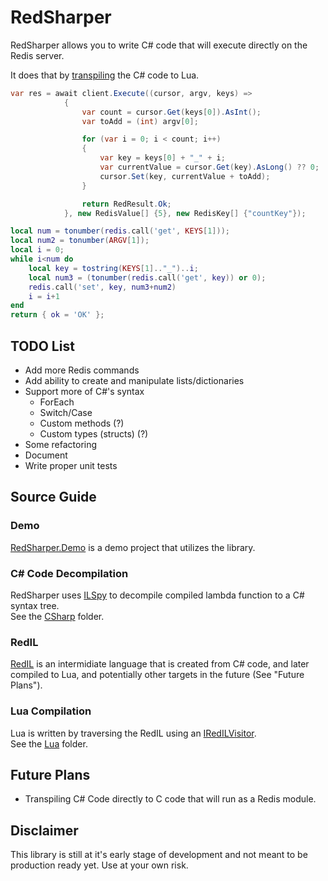 # RedSharper

RedSharper allows you to write C# code that will execute directly on the Redis server.  

It does that by [transpiling](https://en.wikipedia.org/wiki/Source-to-source_compiler) the C# code to Lua.

```C#
var res = await client.Execute((cursor, argv, keys) =>
            {
                var count = cursor.Get(keys[0]).AsInt();
                var toAdd = (int) argv[0];

                for (var i = 0; i < count; i++)
                {
                    var key = keys[0] + "_" + i;
                    var currentValue = cursor.Get(key).AsLong() ?? 0;
                    cursor.Set(key, currentValue + toAdd);
                }

                return RedResult.Ok;
            }, new RedisValue[] {5}, new RedisKey[] {"countKey"});
```

```LUA
local num = tonumber(redis.call('get', KEYS[1]));
local num2 = tonumber(ARGV[1]);
local i = 0;
while i<num do
    local key = tostring(KEYS[1].."_")..i;
    local num3 = (tonumber(redis.call('get', key)) or 0);
    redis.call('set', key, num3+num2)
    i = i+1
end
return { ok = 'OK' };
```

## TODO List

* Add more Redis commands
* Add ability to create and manipulate lists/dictionaries
* Support more of C#'s syntax
  * ForEach
  * Switch/Case
  * Custom methods (?)
  * Custom types (structs) (?)
* Some refactoring
* Document
* Write proper unit tests


## Source Guide

### Demo
[RedSharper.Demo](./tests/RedSharper.Demo) is a demo project that utilizes the library.  

### C# Code Decompilation
RedSharper uses [ILSpy](https://github.com/icsharpcode/ILSpy) to decompile compiled lambda function to a C# syntax tree.  
See the [CSharp](./src/RedSharper/CSharp) folder. 

### RedIL
[RedIL](./src/RedSharper/RedIL) is an intermidiate language that is created from C# code, and later compiled to Lua, and potentially other targets in the future (See "Future Plans").  

### Lua Compilation
Lua is written by traversing the RedIL using an [IRedILVisitor](./src/RedSharper/RedIL/IRedILVisitor.cs).  
See the [Lua](./src/RedSharper/Lua) folder. 

## Future Plans

* Transpiling C# Code directly to C code that will run as a Redis module.

## Disclaimer
This library is still at it's early stage of development and not meant to be production ready yet. Use at your own risk.

